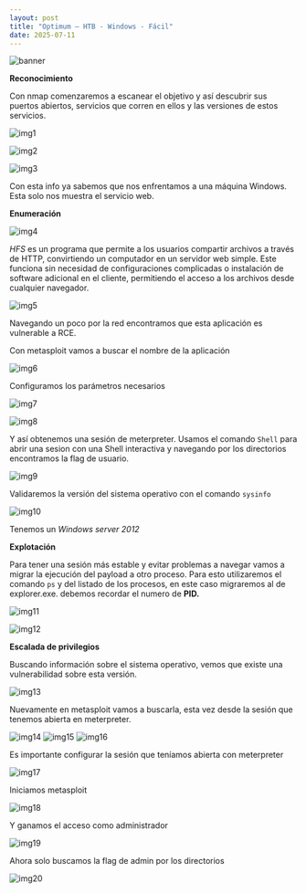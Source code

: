 ```yaml
---
layout: post
title: "Optimum – HTB - Windows - Fácil"
date: 2025-07-11
---
```

![banner](/secnotes/assets/img/optimun/banner.png)


**Reconocimiento**

Con nmap comenzaremos a escanear el objetivo y así
descubrir sus puertos abiertos, servicios que corren en
ellos y las versiones de estos servicios.

![img1](/secnotes/assets/img/optimun/1.png)

 ![img2](/secnotes/assets/img/optimun/2.png)

 ![img3](/secnotes/assets/img/optimun/3.png)
 
Con esta info ya sabemos que nos enfrentamos a una máquina Windows. Esta solo nos muestra el servicio web. 

**Enumeración**

![img4](/secnotes/assets/img/optimun/4.png)
 
_HFS_ es un programa que permite a los usuarios compartir archivos a través de HTTP, convirtiendo un computador en un servidor web simple. Este funciona sin necesidad de configuraciones complicadas o instalación de software adicional en el cliente, permitiendo el acceso a los archivos desde cualquier navegador.

![img5](/secnotes/assets/img/optimun/5.png)
 
Navegando un poco por la red encontramos que esta aplicación es vulnerable a RCE.

Con metasploit vamos a buscar el nombre de la aplicación 

![img6](/secnotes/assets/img/optimun/6.png)
 
Configuramos los parámetros necesarios

![img7](/secnotes/assets/img/optimun/7.png)

 ![img8](/secnotes/assets/img/optimun/8.png)
 
Y así obtenemos una sesión de meterpreter.
Usamos el comando `Shell` para abrir una sesion con una Shell interactiva y navegando por los directorios encontramos la flag de usuario.

![img9](/secnotes/assets/img/optimun/9.png)
 
Validaremos la versión del sistema operativo con el comando `sysinfo`

![img10](/secnotes/assets/img/optimun/10.png)
 
Tenemos un _Windows server 2012_

**Explotación**

Para tener una sesión más estable y evitar problemas a navegar vamos a migrar la ejecución del payload a otro proceso.
Para esto utilizaremos el comando `ps` y del listado de los procesos, en este caso migraremos al de explorer.exe. debemos recordar el numero de **PID.**

![img11](/secnotes/assets/img/optimun/11.png)

![img12](/secnotes/assets/img/optimun/12.png)
  

**Escalada de privilegios**

Buscando información sobre el sistema operativo, vemos que existe una vulnerabilidad sobre esta versión. 

![img13](/secnotes/assets/img/optimun/13.png)
 
Nuevamente en metasploit vamos a buscarla, esta vez desde la sesión que tenemos abierta en meterpreter.
 
 ![img14](/secnotes/assets/img/optimun/14.png)
 ![img15](/secnotes/assets/img/optimun/15.png)
 ![img16](/secnotes/assets/img/optimun/16.png)
 
Es importante configurar la sesión que teníamos abierta con meterpreter

 ![img17](/secnotes/assets/img/optimun/17.png)
 
Iniciamos metasploit

![img18](/secnotes/assets/img/optimun/18.png)
 
Y ganamos el acceso como administrador

![img19](/secnotes/assets/img/optimun/19.png)
 

Ahora solo buscamos la flag de admin por los directorios

![img20](/secnotes/assets/img/optimun/20.png)

 

